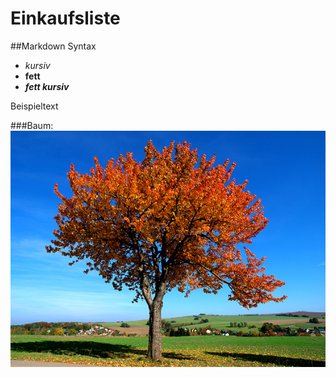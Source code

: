 # Einkaufsliste

##Markdown Syntax

+ *kursiv*
+ **fett**
+ ***fett kursiv***

Beispieltext

###Baum:
![Fehler](./blog5.jpg)

